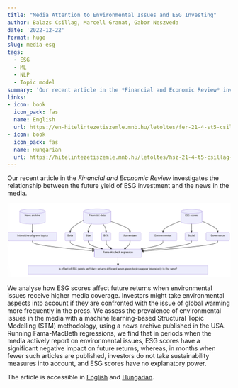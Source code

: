 ```yaml
---
title: "Media Attention to Environmental Issues and ESG Investing"
author: Balazs Csillag, Marcell Granat, Gabor Neszveda
date: '2022-12-22'
format: hugo
slug: media-esg
tags: 
  - ESG
  - ML
  - NLP
  - Topic model
summary: 'Our recent article in the *Financial and Economic Review* investigates the relationship between the future return of ESG investment and the news in the media.'
links:
- icon: book
  icon_pack: fas
  name: English
  url: https://en-hitelintezetiszemle.mnb.hu/letoltes/fer-21-4-st5-csillag-granat-neszveda.pdf
- icon: book
  icon_pack: fas
  name: Hungarian
  url: https://hitelintezetiszemle.mnb.hu/letoltes/hsz-21-4-t5-csillag-granat-neszveda.pdf
---
```




Our recent article in the *Financial and Economic Review* investigates the relationship between the future yield of ESG investment and the news in the media.

<img src="index_files/figure-html/mermaid.png" width="1002" />

We analyse how ESG scores affect future returns when environmental issues receive higher media coverage. Investors might take environmental aspects into account if they are confronted with the issue of global warming more frequently in the press. We assess the prevalence of environmental issues in the media with a machine learning-based Structural Topic Modelling (STM) methodology, using a news archive published in the USA. Running Fama-MacBeth regressions, we find that in periods when the media actively report on environmental issues, ESG scores have a significant negative impact on future returns, whereas, in months when fewer such articles are published, investors do not take sustainability measures into account, and ESG scores have no explanatory power.

The article is accessible in [English](https://en-hitelintezetiszemle.mnb.hu/letoltes/fer-21-4-st5-csillag-granat-neszveda.pdf) and [Hungarian](https://hitelintezetiszemle.mnb.hu/letoltes/hsz-21-4-t5-csillag-granat-neszveda.pdf).
